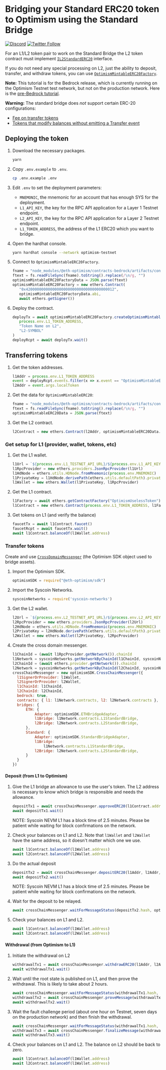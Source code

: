 # Bridging your Standard ERC20 token to Optimism using the Standard Bridge

[![Discord](https://img.shields.io/discord/667044843901681675.svg?color=768AD4&label=discord&logo=https%3A%2F%2Fdiscordapp.com%2Fassets%2F8c9701b98ad4372b58f13fd9f65f966e.svg)](https://discord-gateway.optimism.io)
[![Twitter Follow](https://img.shields.io/twitter/follow/optimismFND.svg?label=optimismFND&style=social)](https://twitter.com/optimismFND)


For an L1/L2 token pair to work on the Standard Bridge the L2 token contract must implement
[`IL2StandardERC20`](https://github.com/ethereum-optimism/optimism/blob/develop/packages/contracts/contracts/standards/IL2StandardERC20.sol) interface. 

If you do not need any special processing on L2, just the ability to deposit, transfer, and withdraw tokens, you can use [`OptimismMintableERC20Factory`](https://github.com/ethereum-optimism/optimism/blob/develop/packages/contracts-bedrock/contracts/universal/OptimismMintableERC20Factory.sol).


**Note:** This tutorial is for the Bedrock release, which is currently running on the Optimism Testnet test network, but not on the production network. Here is the [pre-Bedrock tutorial](https://github.com/ethereum-optimism/optimism-tutorial/tree/01e4f94fa2671cfed0c6c82257345f77b3b858ef/standard-bridge-standard-token).

**Warning:** The standard bridge does *not* support certain ERC-20 configurations:

- [Fee on transfer tokens](https://github.com/d-xo/weird-erc20#fee-on-transfer)
- [Tokens that modify balances without emitting a Transfer event](https://github.com/d-xo/weird-erc20#balance-modifications-outside-of-transfers-rebasingairdrops)


## Deploying the token

1. Download the necessary packages.

   ```sh
   yarn
   ```

1. Copy `.env.example` to `.env`.

   ```sh
   cp .env.example .env
   ```

1. Edit `.env` to set the deployment parameters:

   - `MNEMONIC`, the mnemonic for an account that has enough SYS for the deployment.
   - `L1_API_KEY`, the key for the RPC API application for a Layer 1 Testnet endpoint.
   - `L2_API_KEY`, the key for the RPC API application for a Layer 2 Testnet endpoint.
   - `L1_TOKEN_ADDRESS`, the address of the L1 ERC20 which you want to bridge.

1. Open the hardhat console.

   ```sh
   yarn hardhat console --network optimism-testnet
   ```

1. Connect to `OptimismMintableERC20Factory`. 

   ```js
   fname = "node_modules/@eth-optimism/contracts-bedrock/artifacts/contracts/universal/OptimismMintableERC20Factory.sol/OptimismMintableERC20Factory.json"
   ftext = fs.readFileSync(fname).toString().replace(/\n/g, "")
   optimismMintableERC20FactoryData = JSON.parse(ftext)
   optimismMintableERC20Factory = new ethers.Contract(
      "0x4200000000000000000000000000000000000012", 
      optimismMintableERC20FactoryData.abi, 
      await ethers.getSigner())
   ```


1. Deploy the contract.

   ```js
   deployTx = await optimismMintableERC20Factory.createOptimismMintableERC20(
      process.env.L1_TOKEN_ADDRESS,
      "Token Name on L2",
      "L2-SYMBOL"
   )
   deployRcpt = await deployTx.wait()
   ```

## Transferring tokens 

1. Get the token addresses.

   ```js
   l1Addr = process.env.L1_TOKEN_ADDRESS
   event = deployRcpt.events.filter(x => x.event == "OptimismMintableERC20Created")[0]
   l2Addr = event.args.localToken
   ```

1. Get the data for `OptimismMintableERC20`:

   ```js
   fname = "node_modules/@eth-optimism/contracts-bedrock/artifacts/contracts/universal/OptimismMintableERC20.sol/OptimismMintableERC20.json"
   ftext = fs.readFileSync(fname).toString().replace(/\n/g, "")
   optimismMintableERC20Data = JSON.parse(ftext)
   ```

1. Get the L2 contract.

   ```js
   l2Contract = new ethers.Contract(l2Addr, optimismMintableERC20Data.abi, await ethers.getSigner())   
   ```

### Get setup for L1 (provider, wallet, tokens, etc)

1. Get the L1 wallet.

   ```js
   l1Url = `${process.env.L1_TESTNET_API_URL}/${process.env.L1_API_KEY}`
   l1RpcProvider = new ethers.providers.JsonRpcProvider(l1Url)
   l1HdNode = ethers.utils.HDNode.fromMnemonic(process.env.MNEMONIC)
   l1PrivateKey = l1HdNode.derivePath(ethers.utils.defaultPath).privateKey
   l1Wallet = new ethers.Wallet(l1PrivateKey, l1RpcProvider)
   ```

1. Get the L1 contract.

   ```js
   l1Factory = await ethers.getContractFactory("OptimismUselessToken")
   l1Contract = new ethers.Contract(process.env.L1_TOKEN_ADDRESS, l1Factory.interface, l1Wallet)
   ```

1. Get tokens on L1 (and verify the balance)

   ```js
   faucetTx = await l1Contract.faucet()
   faucetRcpt = await faucetTx.wait()
   await l1Contract.balanceOf(l1Wallet.address)
   ```


### Transfer tokens

Create and use [`CrossDomainMessenger`](https://sdk.optimism.io/classes/crosschainmessenger) (the Optimism SDK object used to bridge assets).

1. Import the Optimism SDK.

   ```js
   optimismSDK = require("@eth-optimism/sdk")
   ```

1. Import the Syscoin Networks.

   ```js
   syscoinNetworks = require('syscoin-networks')
   ```

1. Get the L2 wallet.

   ```js
   l2Url = `${process.env.L2_TESTNET_API_URL}/${process.env.L2_API_KEY}`
   l2RpcProvider = new ethers.providers.JsonRpcProvider(l2Url)
   l2HdNode = ethers.utils.HDNode.fromMnemonic(process.env.MNEMONIC)
   l2PrivateKey = l2HdNode.derivePath(ethers.utils.defaultPath).privateKey
   l2Wallet = new ethers.Wallet(l2PrivateKey, l2RpcProvider)
   ```

1. Create the cross domain messenger.

   ```js
   l1ChainId = (await l1RpcProvider.getNetwork()).chainId
   l1Network = syscoinNetworks.getNetworkByChainId(l1ChainId, syscoinNetworks.networks)
   l2ChainId = (await ethers.provider.getNetwork()).chainId
   l2Network = syscoinNetworks.getNetworkByChainId(l2ChainId, syscoinNetworks.networks)
   crossChainMessenger = new optimismSDK.CrossChainMessenger({
     l1SignerOrProvider: l1Wallet,
     l2SignerOrProvider: l2Wallet,
     l1ChainId: l1ChainId,
     l2ChainId: l2ChainId,
     bedrock: true,
     contracts: { l1: l1Network.contracts, l2: l2Network.contracts },
     bridges: {
         ETH: {
             Adapter: optimismSDK.ETHBridgeAdapter,
             l1Bridge: l1Network.contracts.L1StandardBridge,
             l2Bridge: l2Network.contracts.L2StandardBridge,
         },
         Standard: {
             Adapter: optimismSDK.StandardBridgeAdapter,
             l1Bridge:
                 l1Network.contracts.L1StandardBridge,
             l2Bridge: l2Network.contracts.L2StandardBridge,
         }
     }
   })
   ```

#### Deposit (from L1 to Optimism)

1. Give the L1 bridge an allowance to use the user's token.
   The L2 address is necessary to know which bridge is responsible and needs the allowance.

   ```js
   depositTx1 = await crossChainMessenger.approveERC20(l1Contract.address, l2Addr, 1e15)
   await depositTx1.wait()
   ```
   NOTE: Syscoin NEVM L1 has a block time of 2.5 minutes. Please be patient while waiting for block confirmations on the network.

1. Check your balances on L1 and L2.
   Note that `l1Wallet` and `l2Wallet` have the same address, so it doesn't matter which one we use.

   ```js
   await l1Contract.balanceOf(l1Wallet.address)
   await l2Contract.balanceOf(l2Wallet.address)
   ```   

1. Do the actual deposit

   ```js
   depositTx2 = await crossChainMessenger.depositERC20(l1Addr, l2Addr, 1e15)
   await depositTx2.wait()
   ```
   NOTE: Syscoin NEVM L1 has a block time of 2.5 minutes. Please be patient while waiting for block confirmations on the network.

1. Wait for the deposit to be relayed.

   ```js
   await crossChainMessenger.waitForMessageStatus(depositTx2.hash, optimismSDK.MessageStatus.RELAYED)
   ```

1. Check your balances on L1 and L2.

   ```js
   await l1Contract.balanceOf(l1Wallet.address)
   await l2Contract.balanceOf(l2Wallet.address)
   ```

#### Withdrawal (from Optimism to L1)

1. Initiate the withdrawal on L2

   ```js
   withdrawalTx1 = await crossChainMessenger.withdrawERC20(l1Addr, l2Addr, 1e15)
   await withdrawalTx1.wait()
   ```

1. Wait until the root state is published on L1, and then prove the withdrawal.
   This is likely to take about 2 hours.

   ```js
   await crossChainMessenger.waitForMessageStatus(withdrawalTx1.hash, optimismSDK.MessageStatus.READY_TO_PROVE)
   withdrawalTx2 = await crossChainMessenger.proveMessage(withdrawalTx1.hash)
   await withdrawalTx2.wait()
   ```

1. Wait the fault challenge period (about one hour on Testnet, seven days on the production network) and then finish the withdrawal.

   ```js
   await crossChainMessenger.waitForMessageStatus(withdrawalTx1.hash, optimismSDK.MessageStatus.READY_FOR_RELAY)
   withdrawalTx3 = await crossChainMessenger.finalizeMessage(withdrawalTx1.hash)
   await withdrawalTx3.wait()   
   ```


1. Check your balances on L1 and L2.
   The balance on L2 should be back to zero.

   ```js
   await l1Contract.balanceOf(l1Wallet.address) 
   await l2Contract.balanceOf(l1Wallet.address)
   ```
